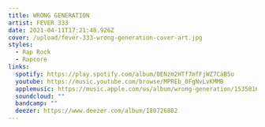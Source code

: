 ```yaml
---
title: WRONG GENERATION
artist: FEVER 333
date: 2021-04-11T17:21:48.926Z
cover: /upload/fever-333-wrong-generation-cover-art.jpg
styles:
  - Rap Rock
  - Rapcore
links:
  spotify: https://play.spotify.com/album/0ENzm2HTf7mfFjWZ7CaB5u
  youtube: https://music.youtube.com/browse/MPREb_0FgNvLvKMMB
  applemusic: https://music.apple.com/us/album/wrong-generation/1535816008?uo=4
  soundcloud: ""
  bandcamp: ""
  deezer: https://www.deezer.com/album/180726882
---
```

